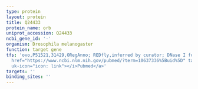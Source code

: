 ```yaml
---
type: protein
layout: protein
title: Q24433
protein_name: orb
uniprot_accession: Q24433
ncbi_gene_id: '-'
organism: Drosophila melanogaster
function: target gene
tfs: 'ovo,P51521,31429,ORegAnno; REDfly,inferred by curator; DNase I footprinting,&ensp;<a
  href="https://www.ncbi.nlm.nih.gov/pubmed/?term=10637336%5Buid%5D" target="_blank"><i
  uk-icon="icon: link"></i>Pubmed</a>'
targets: ''
binding_sites: ''
---
```

